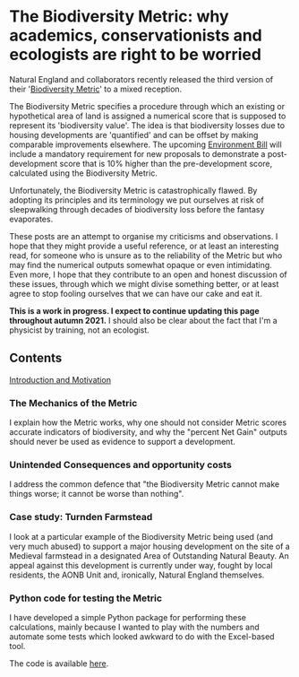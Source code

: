 # The Biodiversity Metric: why academics, conservationists and ecologists are right to be worried

Natural England and collaborators recently released the third version of their '[Biodiversity Metric](http://publications.naturalengland.org.uk/publication/6049804846366720)' to a mixed reception.

The Biodiversity Metric specifies a procedure through which an existing or hypothetical area of land is assigned a numerical score that is supposed to represent its 'biodiversity value'.
The idea is that biodiversity losses due to housing developments are 'quantified' and can be offset by making comparable improvements elsewhere.
The upcoming [Environment Bill](https://www.gov.uk/government/publications/environment-bill-2020) will include a mandatory requirement for new proposals to demonstrate a post-development score that is 10% higher than the pre-development score, calculated using the Biodiversity Metric.

Unfortunately, the Biodiversity Metric is catastrophically flawed.
By adopting its principles and its terminology we put ourselves at risk of sleepwalking through decades of biodiversity loss before the fantasy evaporates.

These posts are an attempt to organise my criticisms and observations.
I hope that they might provide a useful reference, or at least an interesting read, for someone who is unsure as to the reliability of the Metric but who may find the numerical outputs somewhat opaque or even intimidating.
Even more, I hope that they contribute to an open and honest discussion of these issues, through which we might divise something better, or at least agree to stop fooling ourselves that we can have our cake and eat it.

**This is a work in progress. I expect to continue updating this page throughout autumn 2021.**
I should also be clear about the fact that I'm a physicist by training, not an ecologist.

## Contents

[Introduction and Motivation](introduction.md)

### The Mechanics of the Metric

I explain how the Metric works, why one should not consider Metric scores accurate indicators of biodiversity, and why the "percent Net Gain" outputs should never be used as evidence to support a development.


### Unintended Consequences and opportunity costs

I address the common defence that "the Biodiversity Metric cannot make things worse; it cannot be worse than nothing".


### Case study: Turnden Farmstead

I look at a particular example of the Biodiversity Metric being used (and very much abused) to support a major housing development on the site of a Medieval farmstead in a designated Area of Outstanding Natural Beauty. An appeal against this development is currently under way, fought by local residents, the AONB Unit and, ironically, Natural England themselves.


### Python code for testing the Metric

I have developed a simple Python package for performing these calculations, mainly because I wanted to play with the numbers and automate some tests which looked awkward to do with the Excel-based tool.

The code is available [here](https://github.com/marshrossney/biodiversitymetric3).
